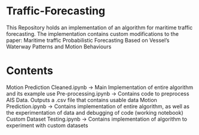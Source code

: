 # Traffic-Forecasting

This Repository holds an implementation of an algorithm for maritime traffic forecasting. The implementation contains custom modifications to the paper: Maritime traffic Probabilistic Forecasting Based on Vessel’s Waterway Patterns and Motion Behaviours

# Contents

Motion Prediction Cleaned.ipynb -> Main Implementation of entire algorithm and its example use
Pre-processing.ipynb -> Contains code to preprocess AIS Data. Outputs a .csv file that contains usable data
Motion Prediction.ipynb -> Contains implementation of entire algorithm, as well as the experimentation of data and debugging of code (working notebook)
Custom Dataset Testing.ipynb -> Contains implementation of algorithm to experiment with custom datasets

